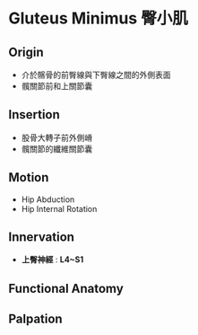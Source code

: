 # Gluteus Minimus 臀小肌
## Origin
* 介於髂骨的前臀線與下臀線之間的外側表面
* 髖關節前和上關節囊  

## Insertion
* 股骨大轉子前外側嵴
* 髖關節的纖維關節囊  

## Motion
* Hip Abduction
* Hip Internal Rotation  

## Innervation
* **上臀神經** : **L4~S1**  

## Functional Anatomy

## Palpation